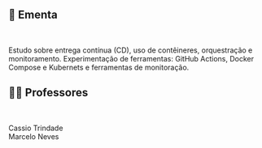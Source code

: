 ## :memo: Ementa

</br>

Estudo sobre entrega contínua (CD), uso de contêineres, orquestração e monitoramento. 
Experimentação de ferramentas: GitHub Actions, Docker Compose e Kubernets e ferramentas de monitoração.

## :man_teacher: Professores

</br>

Cassio Trindade
<br/>
Marcelo Neves